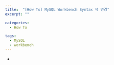 ```yaml
---
title:  "[How To] MySQL Workbench Syntax 색 변경"
excerpt: ""

categories:
  - How To

tags:
  - MySQL
  - workbench
---
```


- 

